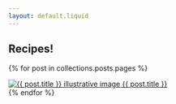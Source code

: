 ```yaml
---
layout: default.liquid
---
```

## Recipes!

{% for post in collections.posts.pages %}
<div class="recipe-listing">
<a href={{ post.permalink }}>
<img class="slit" src="{{ post.data.image }}" alt="{{ post.title }} illustrative image" />
{{ post.title }}
</a>
</div>
{% endfor %}
